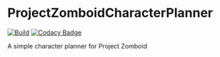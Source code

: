 # ProjectZomboidCharacterPlanner

[![Build](https://github.com/Eastrall/ProjectZomboidCharacterPlanner/actions/workflows/build.yml/badge.svg)](https://github.com/Eastrall/ProjectZomboidCharacterPlanner/actions/workflows/build.yml)
[![Codacy Badge](https://app.codacy.com/project/badge/Grade/20b55357d6e943a5a039a4732e6ae6df)](https://app.codacy.com/gh/Eastrall/ProjectZomboidCharacterPlanner/dashboard?utm_source=gh&utm_medium=referral&utm_content=&utm_campaign=Badge_grade)

A simple character planner for Project Zomboid
